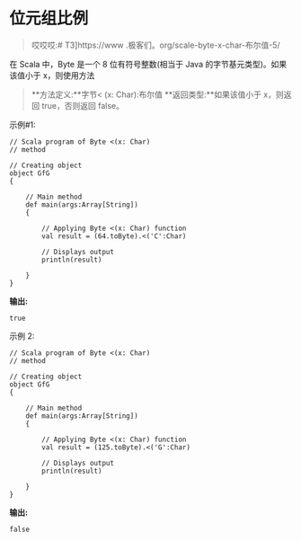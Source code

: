 # 位元组比例

> 哎哎哎:# T3]https://www .极客们。org/scale-byte-x-char-布尔值-5/

在 Scala 中，Byte 是一个 8 位有符号整数(相当于 Java 的字节基元类型)。如果该值小于 x，则使用方法

> **方法定义:**字节< (x: Char):布尔值
> **返回类型:**如果该值小于 x，则返回 true，否则返回 false。

示例#1:

```
// Scala program of Byte <(x: Char)
// method 

// Creating object 
object GfG 
{ 

    // Main method 
    def main(args:Array[String]) 
    { 

        // Applying Byte <(x: Char) function 
        val result = (64.toByte).<('C':Char) 

        // Displays output 
        println(result) 

    } 
} 
```

**输出:**

```
true
```

示例 2:

```
// Scala program of Byte <(x: Char)
// method 

// Creating object 
object GfG 
{ 

    // Main method 
    def main(args:Array[String]) 
    { 

        // Applying Byte <(x: Char) function 
        val result = (125.toByte).<('G':Char) 

        // Displays output 
        println(result) 

    } 
} 
```

**输出:**

```
false
```